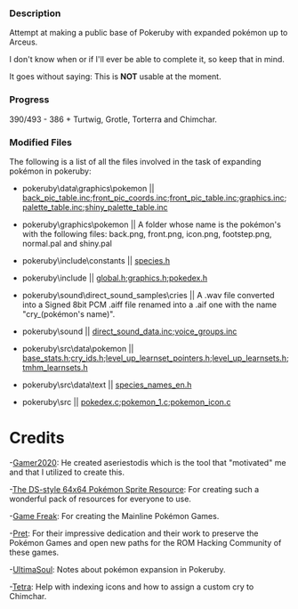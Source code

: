 ### Description
Attempt at making a public base of Pokeruby with expanded pokémon up to Arceus.

I don't know when or if I'll ever be able to complete it, so keep that in mind.

It goes without saying: This is **NOT** usable at the moment.

### Progress
390/493 - 386 + Turtwig, Grotle, Torterra and Chimchar.

### Modified Files

The following is a list of all the files involved in the task of expanding pokémon in pokeruby:

* pokeruby\data\graphics\pokemon || [back_pic_table.inc](https://github.com/LOuroboros/pokeruby493/blob/master/data/graphics/pokemon/back_pic_table.inc);[front_pic_coords.inc](https://github.com/LOuroboros/pokeruby493/blob/master/data/graphics/pokemon/front_pic_coords.inc);[front_pic_table.inc](https://github.com/LOuroboros/pokeruby493/blob/master/data/graphics/pokemon/front_pic_table.inc);[graphics.inc](https://github.com/LOuroboros/pokeruby493/blob/master/data/graphics/pokemon/graphics.inc);[palette_table.inc](https://github.com/LOuroboros/pokeruby493/blob/master/data/graphics/pokemon/palette_table.inc);[shiny_palette_table.inc](https://github.com/LOuroboros/pokeruby493/blob/master/data/graphics/pokemon/shiny_palette_table.inc)

* pokeruby\graphics\pokemon || A folder whose name is the pokémon's with the following files: back.png, front.png, icon.png, footstep.png, normal.pal and shiny.pal

* pokeruby\include\constants || [species.h](https://github.com/LOuroboros/pokeruby493/blob/master/include/constants/species.h)

* pokeruby\include || [global.h](https://github.com/LOuroboros/pokeruby493/blob/master/include/global.h);[graphics.h](https://github.com/LOuroboros/pokeruby493/blob/master/include/graphics.h);[pokedex.h](https://github.com/LOuroboros/pokeruby493/blob/master/include/pokedex.h)

* pokeruby\sound\direct_sound_samples\cries || A .wav file converted into a Signed 8bit PCM .aiff file renamed into a .aif one with the name "cry_(pokémon's name)".

* pokeruby\sound || [direct_sound_data.inc](https://github.com/LOuroboros/pokeruby493/blob/master/sound/direct_sound_data.inc);[voice_groups.inc](https://github.com/LOuroboros/pokeruby493/blob/master/sound/voice_groups.inc)

* pokeruby\src\data\pokemon || [base_stats.h](https://github.com/LOuroboros/pokeruby493/blob/master/src/data/pokemon/base_stats.h);[cry_ids.h](https://github.com/LOuroboros/pokeruby493/blob/master/src/data/pokemon/cry_ids.h);[level_up_learnset_pointers.h](https://github.com/LOuroboros/pokeruby493/blob/master/src/data/pokemon/level_up_learnset_pointers.h);[level_up_learnsets.h](https://github.com/LOuroboros/pokeruby493/blob/master/src/data/pokemon/level_up_learnsets.h);[tmhm_learnsets.h](https://github.com/LOuroboros/pokeruby493/blob/master/src/data/pokemon/tmhm_learnsets.h)

* pokeruby\src\data\text || [species_names_en.h](https://github.com/LOuroboros/pokeruby493/blob/master/src/data/text/species_names_en.h)

* pokeruby\src || [pokedex.c](https://github.com/LOuroboros/pokeruby493/blob/master/src/pokedex.c);[pokemon_1.c](https://github.com/LOuroboros/pokeruby493/blob/master/src/pokemon_1.c);[pokemon_icon.c](https://github.com/LOuroboros/pokeruby493/blob/master/src/pokemon_icon.c)

# Credits

-[Gamer2020](https://github.com/Gamer2020): He created aseriestodis which is the tool that "motivated" me and that I utilized to create this.

-[The DS-style 64x64 Pokémon Sprite Resource](https://www.pokecommunity.com/showthread.php?t=267728): For creating such a wonderful pack of resources for everyone to use.

-[Game Freak](https://www.gamefreak.co.jp/): For creating the Mainline Pokémon Games.

-[Pret](https://github.com/pret): For their impressive dedication and their work to preserve the Pokémon Games and open new paths for the ROM Hacking Community of these games.

-[UltimaSoul](https://www.pokecommunity.com/member.php?u=719183): Notes about pokémon expansion in Pokeruby.

-[Tetra](https://www.pokecommunity.com/member.php?u=174056): Help with indexing icons and how to assign a custom cry to Chimchar.